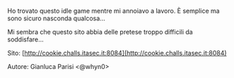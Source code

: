 Ho trovato questo idle game mentre mi annoiavo a lavoro. È semplice ma sono sicuro nasconda qualcosa...

Mi sembra che questo sito abbia delle pretese troppo difficili da soddisfare...

Sito: [http://cookie.challs.itasec.it:8084](http://cookie.challs.itasec.it:8084)

Autore: Gianluca Parisi <@whyn0>
